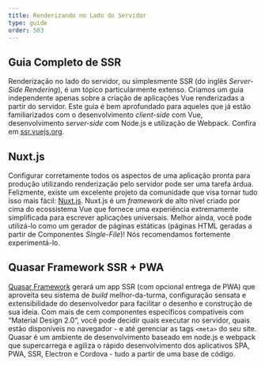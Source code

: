 ```yaml
---
title: Renderizando no Lado do Servidor
type: guide
order: 503
---
```


## Guia Completo de SSR

Renderização no lado do servidor, ou simplesmente SSR (do inglês _Server-Side Rendering_), é um tópico particularmente extenso. Criamos um guia independente apenas sobre a criação de aplicações Vue renderizadas a partir do servidor. Este guia é bem aprofundado para aqueles que já estão familiarizados com o desenvolvimento _client-side_ com Vue, desenvolvimento _server-side_ com Node.js e utilização de Webpack. Confira em [ssr.vuejs.org](https://ssr.vuejs.org/).

## Nuxt.js

Configurar corretamente todos os aspectos de uma aplicação pronta para produção utilizando renderização pelo servidor pode ser uma tarefa árdua. Felizmente, existe um excelente projeto da comunidade que visa tornar tudo isso mais fácil: [Nuxt.js](https://nuxtjs.org/). Nuxt.js é um _framework_ de alto nível criado por cima do ecossistema Vue que fornece uma experiência extremamente simplificada para escrever aplicações universais. Melhor ainda, você pode utilizá-lo como um gerador de páginas estáticas (páginas HTML geradas a partir de Componentes _Single-File_)! Nós recomendamos fortemente experimentá-lo.

## Quasar Framework SSR + PWA

[Quasar Framework](https://quasar-framework.org/) gerará um app SSR (com opcional entrega de PWA) que aproveita seu sistema de _build_ melhor-da-turma, configuração sensata e extensibilidade do desenvolvedor para facilitar o desenho e construção de sua ideia. Com mais de cem componentes específicos compatíveis com “Material Design 2.0”, você pode decidir quais executar no servidor, quais estão disponíveis no navegador - e até gerenciar as tags `<meta>` do seu site. Quasar é um ambiente de desenvolvimento baseado em node.js e webpack que supercarrega e agiliza o rápido desenvolvimento dos aplicativos SPA, PWA, SSR, Electron e Cordova - tudo a partir de uma base de código.
